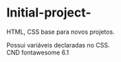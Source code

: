 # Initial-project-
HTML, CSS base para novos projetos.

Possui variáveis declaradas no CSS. <br>
CND fontawesome 6.1 

